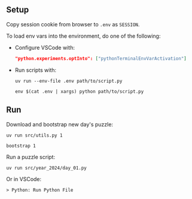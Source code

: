## Setup

Copy session cookie from browser to `.env` as `SESSION`.

To load env vars into the environment, do one of the following:

- Configure VSCode with:
  ```json
  "python.experiments.optInto": ["pythonTerminalEnvVarActivation"]
  ```

- Run scripts with:
  ```shell
  uv run --env-file .env path/to/script.py
  ```

  ```shell
  env $(cat .env | xargs) python path/to/script.py
  ```

## Run

Download and bootstrap new day's puzzle:

```shell
uv run src/utils.py 1
```

```shell
bootstrap 1
```

Run a puzzle script:

```shell
uv run src/year_2024/day_01.py
```

Or in VSCode:

```
> Python: Run Python File
```
